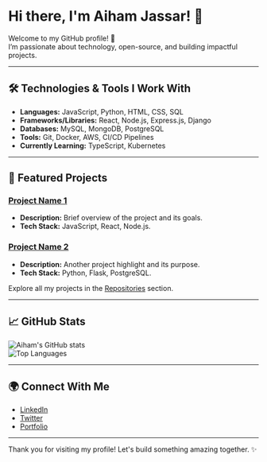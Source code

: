 # Hi there, I'm Aiham Jassar! 👋

Welcome to my GitHub profile! 🚀  
I’m passionate about technology, open-source, and building impactful projects.  

---

## 🛠️ Technologies & Tools I Work With

- **Languages:** JavaScript, Python, HTML, CSS, SQL  
- **Frameworks/Libraries:** React, Node.js, Express.js, Django  
- **Databases:** MySQL, MongoDB, PostgreSQL  
- **Tools:** Git, Docker, AWS, CI/CD Pipelines  
- **Currently Learning:** TypeScript, Kubernetes  

---

## 🌟 Featured Projects  

### [Project Name 1](https://github.com/yourusername/project1)  
- **Description:** Brief overview of the project and its goals.  
- **Tech Stack:** JavaScript, React, Node.js.  

### [Project Name 2](https://github.com/yourusername/project2)  
- **Description:** Another project highlight and its purpose.  
- **Tech Stack:** Python, Flask, PostgreSQL.  

Explore all my projects in the [Repositories](https://github.com/yourusername?tab=repositories) section.  

---

## 📈 GitHub Stats  

![Aiham's GitHub stats](https://github-readme-stats.vercel.app/api?username=AihamJassar&show_icons=true&theme=radical)  
![Top Languages](https://github-readme-stats.vercel.app/api/top-langs/?username=AihamJassar&layout=compact&theme=radical)  

---

## 🌍 Connect With Me  

- [LinkedIn](https://www.linkedin.com/in/your-profile)  
- [Twitter](https://twitter.com/your-profile)  
- [Portfolio](https://yourwebsite.com)  

---

Thank you for visiting my profile! Let's build something amazing together. ✨
